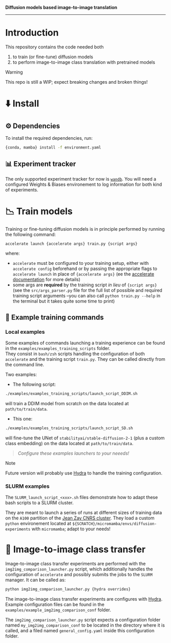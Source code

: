 **Diffusion models based image-to-image translation**

---

# Introduction
This repository contains the code needed both
1. to train (or fine-tune) diffusion models 
2. to perform image-to-image class translation with pretrained models


> [!WARNING]
> This repo is still a WIP; expect breaking changes and broken things!

# ⬇️ Install

## ⚙️ Dependencies

To install the required dependencies, run:
```sh
{conda, mamba} install -f environment.yaml
```

## 📊 Experiment tracker
The only supported experiment tracker for now is [`wandb`](https://wandb.ai/site). You will need a configured Weights & Biases environement to log information for both kind of experiments.

# 📉 Train models
Training or fine-tuning diffusion models is in principle performed by running the following command:
``` sh
accelerate launch {accelerate args} train.py {script args}
```
where:
- `accelerate` must be configured to your training setup, either with `accelerate config` beforehand or by passing the appropriate flags to `accelerate launch` in place of `{accelerate args}` (ee the [accelerate documentation](https://huggingface.co/docs/accelerate) for more details)
- some args are **required** by the training script _in lieu_ of `{script args}` (see the `src/args_parser.py` file for the full list of possible and required training script arguments –you can also call `python train.py --help` in the terminal but it takes quite some time to print)

## 🐥 Example training commands

### Local examples
Some examples of commands launching a training experience can be found in the `examples/examples_training_scripts` folder.  
They consist in `bash/zsh` scripts handling the configuration of both `accelerate` and the training script `train.py`. They can be called directly from the command line.

Two examples:
- The following script:
```sh
./examples/examples_training_scripts/launch_script_DDIM.sh
```
will train a DDIM model from scratch on the data located at `path/to/train/data`.

- This one:
```sh
./examples/examples_training_scripts/launch_script_SD.sh
```
will fine-tune the UNet of `stabilityai/stable-diffusion-2-1` (plus a custom class embedding) on the data located at `path/to/train/data`.

> _Configure these examples launchers to your neeeds!_

> [!NOTE]
> Future version will probably use [Hydra](https://hydra.cc/) to handle the training configuration.

### SLURM examples
The `SLURM_launch_script_<xxx>.sh` files demonstrate how to adapt these bash scripts to a SLURM cluster. 

They are meant to launch a series of runs at different sizes of training data on the `A100` partition of the [Jean Zay CNRS cluster](http://www.idris.fr/eng/jean-zay/index.html). They load a custom `python` environement located at `${SCRATCH}/micromamba/envs/diffusion-experiments` with `micromamba`; adapt to your needs!

# 🎨 Image-to-image class transfer
Image-to-image class transfer experiments are performed with the `img2img_comparison_launcher.py` script, which additionally handles the configuration of `accelerate` and possibly submits the jobs to the `SLURM` manager. It can be called as:
```sh
python img2img_comparison_launcher.py {hydra overrides}
```

The image-to-image class transfer experiments are configures with [Hydra](https://hydra.cc/). Example configuration files can be found in the `examples/example_img2img_comparison_conf` folder. 

The `img2img_comparison_launcher.py` script expects a configuration folder named `my_img2img_comparison_conf` to be located in the directory where it is called, and a filed named `general_config.yaml` inside this configuration folder.